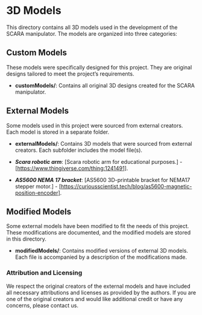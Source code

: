 # 3D Models

This directory contains all 3D models used in the development of the SCARA manipulator. The models are organized into three categories:

## Custom Models
These models were specifically designed for this project. They are original designs tailored to meet the project’s requirements.

- **customModels/**: Contains all original 3D designs created for the SCARA manipulator.


## External Models
Some models used in this project were sourced from external creators. Each model is stored in a separate folder.

- **externalModels/**: Contains 3D models that were sourced from external creators. Each subfolder includes the model file(s).

- ***Scara robotic arm***: [Scara robotic arm for educational purposes.] - [https://www.thingiverse.com/thing:1241491].
- ***AS5600 NEMA 17 bracket***: [AS5600 3D-printable bracket for NEMA17 stepper motor.] - [https://curiousscientist.tech/blog/as5600-magnetic-position-encoder].


## Modified Models
Some external models have been modified to fit the needs of this project. These modifications are documented, and the modified models are stored in this directory.

- **modifiedModels/**: Contains modified versions of external 3D models. Each file is accompanied by a description of the modifications made.


### Attribution and Licensing
We respect the original creators of the external models and have included all necessary attributions and licenses as provided by the authors. If you are one of the original creators and would like additional credit or have any concerns, please contact us.
